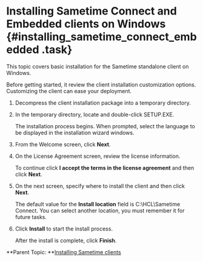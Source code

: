 # Installing Sametime Connect and Embedded clients on Windows {#installing_sametime_connect_embedded .task}

This topic covers basic installation for the Sametime standalone client on Windows.

Before getting started, it review the client installation customization options. Customizing the client can ease your deployment.

1.  Decompress the client installation package into a temporary directory.

2.  In the temporary directory, locate and double-click SETUP.EXE.

    The installation process begins. When prompted, select the language to be displayed in the installation wizard windows.

3.  From the Welcome screen, click **Next**.

4.  On the License Agreement screen, review the license information.

    To continue click **I accept the terms in the license agreement** and then click **Next**.

5.  On the next screen, specify where to install the client and then click **Next**.

    The default value for the **Install location** field is C:\\HCL\\Sametime Connect. You can select another location, you must remember it for future tasks.

6.  Click **Install** to start the install process.

    After the install is complete, click **Finish**.


**Parent Topic:  **[Installing Sametime clients](installing_sametime_clients.md)

